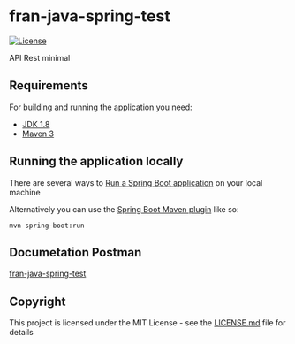 # fran-java-spring-test

[![License](http://img.shields.io/:license-apache-blue.svg)](http://www.apache.org/licenses/LICENSE-2.0.html)

API Rest minimal

## Requirements

For building and running the application you need:

- [JDK 1.8](http://www.oracle.com/technetwork/java/javase/downloads/jdk8-downloads-2133151.html)
- [Maven 3](https://maven.apache.org)

## Running the application locally

There are several ways to [Run a Spring Boot application](https://docs.spring.io/spring-boot/docs/current/reference/html/using-boot-running-your-application.html) on your local machine

Alternatively you can use the [Spring Boot Maven plugin](https://docs.spring.io/spring-boot/docs/current/reference/html/build-tool-plugins-maven-plugin.html) like so:

```shell
mvn spring-boot:run
```

## Documetation Postman

[fran-java-spring-test](https://documenter.getpostman.com/collection/view/3834054-52bb2c67-3f58-49df-b2d7-159a634579f8)


## Copyright

This project is licensed under the MIT License - see the [LICENSE.md](LICENSE.md) file for details